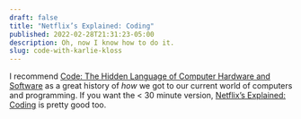 ```yaml
---
draft: false
title: "Netflix’s Explained: Coding"
published: 2022-02-28T21:31:23-05:00
description: Oh, now I know how to do it.
slug: code-with-karlie-kloss
---
```

I recommend [Code: The Hidden Language of Computer Hardware and Software](https://www.microsoftpressstore.com/store/code-the-hidden-language-of-computer-hardware-and-software-9780735611313) as a great history of _how_ we got to our current world of computers and programming. If you want the < 30 minute version, [Netflix’s Explained: Coding](https://www.imdb.com/title/tt11167964/) is pretty good too.